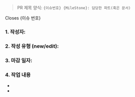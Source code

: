 
> PR 제목 양식: `{이슈번호} {MileStone}: 담당한 파트(혹은 문서)`

Closes {이슈 번호}

### 1. 작성자:

### 2. 작성 유형 (new/edit):

### 3. 마감 일자:

### 4. 작업 내용
- 
- 
